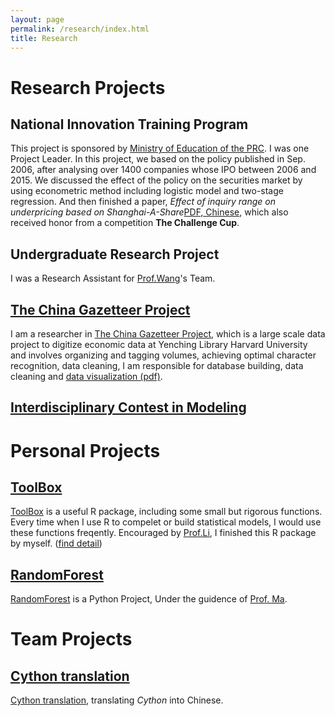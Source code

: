```yaml
---
layout: page
permalink: /research/index.html
title: Research
---
```

# Research Projects

## National Innovation Training Program
This project is sponsored by [Ministry of Education of the PRC]. I was one Project Leader. In this project, we based on the policy published in Sep. 2006, after analysing over 1400 companies whose IPO between 2006 and 2015. We discussed the effect of the policy on the securities market by using econometric method including logistic model and two-stage regression. And then finished a paper, *Effect of inquiry range on underpricing based on Shanghai-A-Share*[PDF, Chinese], which also received honor from a competition **The Challenge Cup**.

## Undergraduate Research Project
I was a Research Assistant for [Prof.Wang]'s Team.

## [The China Gazetteer Project]
I am a researcher in [The China Gazetteer Project], which is a large scale data project to digitize economic data at Yenching Library Harvard University and involves organizing and tagging volumes, achieving optimal character recognition, data cleaning, I am responsible for database building, data cleaning and [data visualization (pdf)].

## [Interdisciplinary Contest in Modeling]

# Personal Projects

## [ToolBox]
[ToolBox] is a useful R package, including some small but rigorous functions. Every time when I use R to compelet or build statistical models, I would use these functions freqently. Encouraged by [Prof.Li], I finished this R package by myself. ([find detail])


## [RandomForest]
[RandomForest] is a Python Project, Under the guidence of [Prof. Ma].


# Team Projects

## [Cython translation]
[Cython translation], translating *Cython* into Chinese.




[ToolBox]: https://github.com/JayfongL
[RandomForest]: https://github.com/JayfongL

[find detail]: http://Jiafengliu.me
[Cython translation]: https://github.com/JayfongL

[PDF, Chinese]: https://github.com/JayfongL

[data visualization (pdf)]: http://jiafengliu.me/research/2016-railways


[Prof. Ma]: http://sam.cufe.edu.cn/english/faculty/majingyi.html
[Prof.Wang]: http://sam.cufe.edu.cn/english/faculty/wanghuijuan.html
[Prof.Li]: https://feng.li

[Ministry of Education of the PRC]: http://www.moe.gov.cn/
[The China Gazetteer Project]: https://www.chinagazetteer.com
[Interdisciplinary Contest in Modeling]: https://www.comap.com/